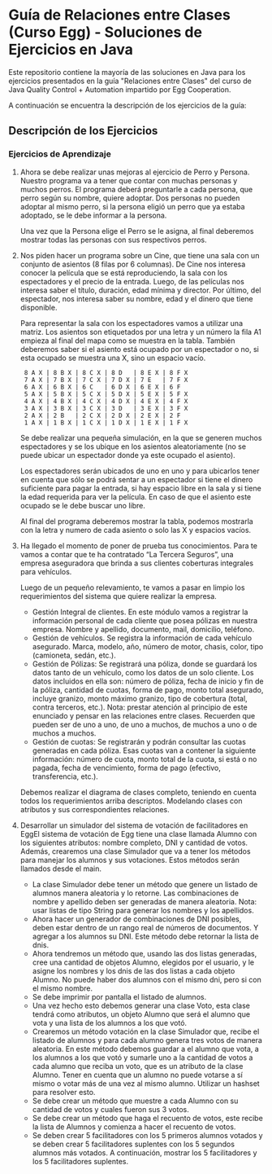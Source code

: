 # **Guía de Relaciones entre Clases (Curso Egg) - Soluciones de Ejercicios en Java**

Este repositorio contiene la mayoría de las soluciones en Java para los ejercicios presentados en la guía "Relaciones entre Clases" del curso 
de Java Quality Control + Automation impartido por Egg Cooperation.

A continuación se encuentra la descripción de los ejercicios de la guía:

## Descripción de los Ejercicios

### Ejercicios de Aprendizaje

1. Ahora se debe realizar unas mejoras al ejercicio de Perro y Persona. Nuestro programa va a
tener que contar con muchas personas y muchos perros. El programa deberá preguntarle a
cada persona, que perro según su nombre, quiere adoptar. Dos personas no pueden adoptar
al mismo perro, si la persona eligió un perro que ya estaba adoptado, se le debe informar a la
persona.

    Una vez que la Persona elige el Perro se le asigna, al final deberemos mostrar todas las
personas con sus respectivos perros.
3. Nos piden hacer un programa sobre un Cine, que tiene una sala con un conjunto de asientos
(8 filas por 6 columnas). De Cine nos interesa conocer la película que se está reproduciendo, la
sala con los espectadores y el precio de la entrada. Luego, de las películas nos interesa saber
el título, duración, edad mínima y director. Por último, del espectador, nos interesa saber su
nombre, edad y el dinero que tiene disponible.

    Para representar la sala con los espectadores vamos a utilizar una matriz. Los asientos son
etiquetados por una letra y un número la fila A1 empieza al final del mapa como se muestra en
la tabla. También deberemos saber si el asiento está ocupado por un espectador o no, si esta
ocupado se muestra una X, sino un espacio vacío.

        8 A X | 8 B X | 8 C X | 8 D   | 8 E X | 8 F X
        7 A X | 7 B X | 7 C X | 7 D X | 7 E   | 7 F X
        6 A X | 6 B X | 6 C   | 6 D X | 6 E X | 6 F
        5 A X | 5 B X | 5 C X | 5 D X | 5 E X | 5 F X
        4 A X | 4 B X | 4 C X | 4 D X | 4 E X | 4 F X
        3 A X | 3 B X | 3 C X | 3 D   | 3 E X | 3 F X
        2 A X | 2 B   | 2 C X | 2 D X | 2 E X | 2 F
        1 A X | 1 B X | 1 C X | 1 D X | 1 E X | 1 F X
   Se debe realizar una pequeña simulación, en la que se generen muchos espectadores y se los
ubique en los asientos aleatoriamente (no se puede ubicar un espectador donde ya este
ocupado el asiento).

    Los espectadores serán ubicados de uno en uno y para ubicarlos tener en cuenta que sólo se
podrá sentar a un espectador si tiene el dinero suficiente para pagar la entrada, si hay espacio
libre en la sala y si tiene la edad requerida para ver la película. En caso de que el asiento este
ocupado se le debe buscar uno libre.

    Al final del programa deberemos mostrar la tabla, podemos mostrarla con la letra y numero de
cada asiento o solo las X y espacios vacíos.
5. Ha llegado el momento de poner de prueba tus conocimientos. Para te vamos a contar que te
ha contratado “La Tercera Seguros”, una empresa aseguradora que brinda a sus clientes
coberturas integrales para vehículos.

    Luego de un pequeño relevamiento, te vamos a pasar en limpio los requerimientos del sistema
que quiere realizar la empresa.

      - Gestión Integral de clientes. En este módulo vamos a registrar la información personal de
      cada cliente que posea pólizas en nuestra empresa. Nombre y apellido, documento, mail,
      domicilio, teléfono.
      - Gestión de vehículos. Se registra la información de cada vehículo asegurado. Marca,
      modelo, año, número de motor, chasis, color, tipo (camioneta, sedán, etc.).
      - Gestión de Pólizas: Se registrará una póliza, donde se guardará los datos tanto de un
      vehículo, como los datos de un solo cliente. Los datos incluidos en ella son: número de
      póliza, fecha de inicio y fin de la póliza, cantidad de cuotas, forma de pago, monto total
      asegurado, incluye granizo, monto máximo granizo, tipo de cobertura (total, contra
      terceros, etc.). Nota: prestar atención al principio de este enunciado y pensar en las
      relaciones entre clases. Recuerden que pueden ser de uno a uno, de uno a muchos, de
      muchos a uno o de muchos a muchos.
      - Gestión de cuotas: Se registrarán y podrán consultar las cuotas generadas en cada póliza.
      Esas cuotas van a contener la siguiente información: número de cuota, monto total de la
      cuota, si está o no pagada, fecha de vencimiento, forma de pago (efectivo, transferencia,
      etc.).

    Debemos realizar el diagrama de clases completo, teniendo en cuenta todos los
requerimientos arriba descriptos. Modelando clases con atributos y sus correspondientes
relaciones.
4. Desarrollar un simulador del sistema de votación de facilitadores en EggEl sistema de votación de Egg tiene una clase llamada Alumno con los siguientes atributos:
nombre completo, DNI y cantidad de votos. Además, crearemos una clase Simulador que va a
tener los métodos para manejar los alumnos y sus votaciones. Estos métodos serán llamados
desde el main.

      - La clase Simulador debe tener un método que genere un listado de alumnos manera
      aleatoria y lo retorne. Las combinaciones de nombre y apellido deben ser generadas de
      manera aleatoria. Nota: usar listas de tipo String para generar los nombres y los apellidos.
      - Ahora hacer un generador de combinaciones de DNI posibles, deben estar dentro de un
      rango real de números de documentos. Y agregar a los alumnos su DNI. Este método
      debe retornar la lista de dnis.
      - Ahora tendremos un método que, usando las dos listas generadas, cree una cantidad de
      objetos Alumno, elegidos por el usuario, y le asigne los nombres y los dnis de las dos
      listas a cada objeto Alumno. No puede haber dos alumnos con el mismo dni, pero si con el
      mismo nombre.
      - Se debe imprimir por pantalla el listado de alumnos.
      - Una vez hecho esto debemos generar una clase Voto, esta clase tendrá como atributos,
      un objeto Alumno que será el alumno que vota y una lista de los alumnos a los que votó.
      - Crearemos un método votación en la clase Simulador que, recibe el listado de alumnos y
      para cada alumno genera tres votos de manera aleatoria. En este método debemos
      guardar a el alumno que vota, a los alumnos a los que votó y sumarle uno a la cantidad de
      votos a cada alumno que reciba un voto, que es un atributo de la clase Alumno.
      Tener en cuenta que un alumno no puede votarse a sí mismo o votar más de una vez al
      mismo alumno. Utilizar un hashset para resolver esto.
      - Se debe crear un método que muestre a cada Alumno con su cantidad de votos y cuales
      fueron sus 3 votos.
      - Se debe crear un método que haga el recuento de votos, este recibe la lista de Alumnos y
      comienza a hacer el recuento de votos.
      - Se deben crear 5 facilitadores con los 5 primeros alumnos votados y se deben crear 5
      facilitadores suplentes con los 5 segundos alumnos más votados. A continuación, mostrar
      los 5 facilitadores y los 5 facilitadores suplentes.
